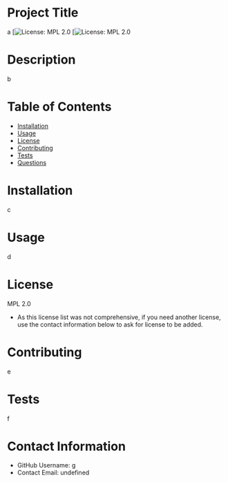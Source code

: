 
# Project Title
a
[![License: MPL 2.0](https://img.shields.io/badge/License-MPL%202.0-brightgreen.svg)
[![License: MPL 2.0](https://opensource.org/licenses/MPL-2.0)
# Description
b
# Table of Contents 
* [Installation](#-Installation)
* [Usage](#-Usage)
* [License](#-Installation)
* [Contributing](#-Contributing)
* [Tests](#-Tests)
* [Questions](#-Contact-Information)
  
# Installation
c
# Usage
d
# License 
MPL 2.0
* As this license list was not comprehensive, if you need another license, use the contact information below to ask for license to be added. 
# Contributing 
e
# Tests
f
# Contact Information 
* GitHub Username: g
* Contact Email: undefined
